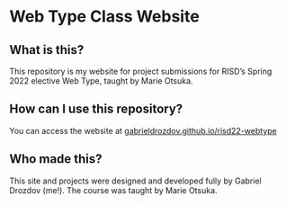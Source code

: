 # Web Type Class Website

## What is this?
This repository is my website for project submissions for RISD’s Spring 2022 elective Web Type, taught by Marie Otsuka.

## How can I use this repository?
You can access the website at [gabrieldrozdov.github.io/risd22-webtype](https://gabrieldrozdov.github.io/risd22-webtype/)

## Who made this?
This site and projects were designed and developed fully by Gabriel Drozdov (me!). The course was taught by Marie Otsuka.
